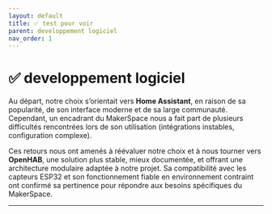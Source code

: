 ```yaml
---
layout: default
title: ✅ test pour voir
parent: developpement logiciel
nav_order: 1
---
```


# ✅ developpement logiciel

Au départ, notre choix s’orientait vers **Home Assistant**, en raison de sa popularité, de son interface moderne et de sa large communauté. Cependant, un encadrant du MakerSpace nous a fait part de plusieurs difficultés rencontrées lors de son utilisation (intégrations instables, configuration complexe). 

Ces retours nous ont amenés à réévaluer notre choix et à nous tourner vers **OpenHAB**, une solution plus stable, mieux documentée, et offrant une architecture modulaire adaptée à notre projet. Sa compatibilité avec les capteurs ESP32 et son fonctionnement fiable en environnement contraint ont confirmé sa pertinence pour répondre aux besoins spécifiques du MakerSpace.

---
